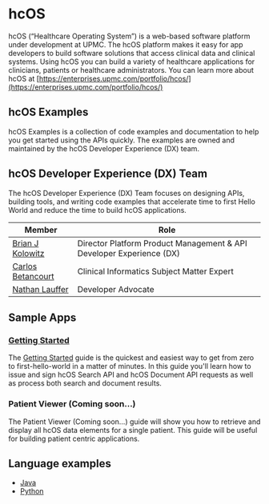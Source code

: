 # hcOS

hcOS (“Healthcare Operating System”) is a web-based software platform under development at UPMC. The hcOS platform makes it easy for app developers to build software solutions that access clinical data and clinical systems. Using hcOS you can build a variety of healthcare applications for clinicians, patients or healthcare administrators. You can learn more about hcOS at [https://enterprises.upmc.com/portfolio/hcos/](https://enterprises.upmc.com/portfolio/hcos/)

## hcOS Examples

hcOS Examples is a collection of code examples and documentation to help you get started using the APIs quickly. The examples are owned and maintained by the hcOS Developer Experience (DX) team.

## hcOS Developer Experience (DX) Team

The hcOS Developer Experience (DX) Team focuses on designing APIs, building tools, and writing code examples that accelerate time to first Hello World and reduce the time to build hcOS applications.

Member | Role
-------|-----
[Brian J Kolowitz](https://www.linkedin.com/in/briankolowitz/) | Director Platform Product Management & API Developer Experience (DX)
[Carlos Betancourt](https://www.linkedin.com/in/betancourtca/) | Clinical Informatics Subject Matter Expert
[Nathan Lauffer](https://www.linkedin.com/in/nathanlauffer/) | Developer Advocate

## Sample Apps

### [Getting Started](getting_started)

The [Getting Started](getting_started) guide is the quickest and easiest way to get from zero to first-hello-world in a matter of minutes. In this guide you'll learn how to issue and sign hcOS Search API and hcOS Document API requests as well as process both search and document results.

### Patient Viewer (Coming soon...)

The Patient Viewer (Coming soon...) guide will show you how to retrieve and display all hcOS data elements for a single patient. This guide will be useful for building patient centric applications.

## Language examples

* [Java](getting_started/java/README.md)
* [Python](getting_started/python/README.md)
